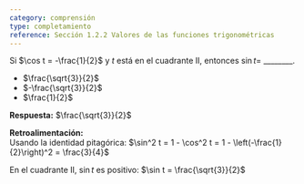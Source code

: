 ```yaml
---
category: comprensión
type: completamiento
reference: Sección 1.2.2 Valores de las funciones trigonométricas  
---
```


Si $\cos t = -\frac{1}{2}$ y $t$ está en el cuadrante II, entonces $\sin t =$ \_\_\_\_\_\_\_\_.  

- $\frac{\sqrt{3}}{2}$  
- $-\frac{\sqrt{3}}{2}$  
- $\frac{1}{2}$  

**Respuesta:**
$\frac{\sqrt{3}}{2}$  

**Retroalimentación:**  
Usando la identidad pitagórica: $\sin^2 t = 1 - \cos^2 t = 1 - \left(-\frac{1}{2}\right)^2 = \frac{3}{4}$

En el cuadrante II, $\sin t$ es positivo:  $\sin t = \frac{\sqrt{3}}{2}$
